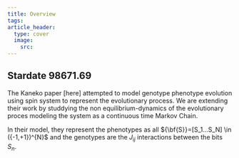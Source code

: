 ```yaml
---
title: Overview
tags: 
article_header:
  type: cover
  image:
    src:
---
```



## Stardate 98671.69  

The Kaneko paper [here] attempted to model genotype phenotype evolution using spin system to represent the evolutionary process. We are extending their work by studdying the non equilibrium-dynamics of the evolutionary proces modeling the system as a continuous time Markov Chain. 


In their model, they represent the phenotypes as all ${\bf{S}}=[S_1...S_N] \in ({-1,+1})^{N}$ and the genotypes are the $J_{ij}$ interactions between the bits $S_{n}$.

